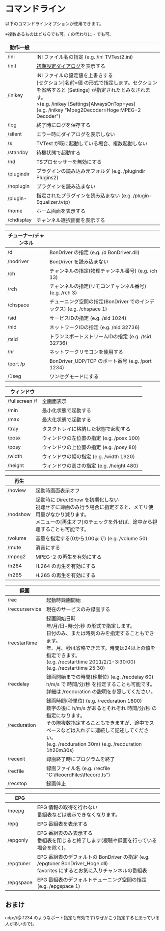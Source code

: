 # コマンドライン

以下のコマンドラインオプションが使用できます。

※複数あるものはどちらでも可。/ の代わりに - でも可。


|動作一般||
|---|---|
/ini| INI ファイル名の指定 (e.g. /ini TVTest2.ini)  
/init| [初期設定ダイアログ](initialsettings.md)を表示する  
/inikey| INI ファイルの設定値を上書きする<br>[セクション]名前=値 の形式で指定します。セクションを省略すると [Settings] が指定されたとみなされます。<br>>(e.g. /inikey [Settings]AlwaysOnTop=yes)<br>(e.g. /inikey "Mpeg2Decoder=Hoge MPEG-2 Decoder")  
/log| 終了時にログを保存する  
/silent| エラー時にダイアログを表示しない  
/s| TVTest が既に起動している場合、複数起動しない  
/standby| 待機状態で起動する  
/nd| TSプロセッサーを無効にする  
/plugindir| プラグインの読み込み元フォルダ (e.g. /plugindir Plugins2)  
/noplugin| プラグインを読み込まない  
/plugin-| 指定されたプラグインを読み込まない (e.g. /plugin- Equalizer.tvtp)  
/home| ホーム画面を表示する  
/chdisplay| チャンネル選択画面を表示する  

|チューナー/チャンネル||
|---|---| 
/d| BonDriver の指定 (e.g. /d BonDriver.dll)  
/nodriver| BonDriver を読み込まない  
/ch| チャンネルの指定(物理チャンネル番号) (e.g. /ch 13)  
/rch| チャンネルの指定(リモコンチャンネル番号) (e.g. /rch 3)  
/chspace| チューニング空間の指定(BonDriver でのインデックス) (e.g. /chspace 1)  
/sid| サービスIDの指定 (e.g. /sid 1024)  
/nid| ネットワークIDの指定 (e.g. /nid 32736)  
/tsid| トランスポートストリームIDの指定 (e.g. /tsid 32736)  
/nr| ネットワークリモコンを使用する  
/port /p| BonDriver_UDP/TCP のポート番号 (e.g. /port 1234)  
/1seg| ワンセグモードにする  

|ウィンドウ||
|---|---|   
/fullscreen /f| 全画面表示  
/min| 最小化状態で起動する  
/max| 最大化状態で起動する  
/tray| タスクトレイに格納した状態で起動する  
/posx| ウィンドウの左位置の指定 (e.g. /posx 100)  
/posy| ウィンドウの上位置の指定 (e.g. /posy 80)  
/width| ウィンドウの幅の指定 (e.g. /width 1920)  
/height| ウィンドウの高さの指定 (e.g. /height 480)  
  
|再生||
|---|---|  
/noview| 起動時画面表示オフ  
/nodshow| 起動時に DirectShow を初期化しない<br>視聴せずに録画のみ行う場合に指定すると、メモリ使用量がなかり減ります。<br>メニューの[再生オフ]のチェックを外せば、途中から視聴することも可能です。  
/volume| 音量を指定する(0から100まで) (e.g. /volume 50)  
/mute| 消音にする  
/mpeg2| MPEG-2 の再生を有効にする  
/h264| H.264 の再生を有効にする  
/h265| H.265 の再生を有効にする  

|録画||
|---|---|
/rec| 起動時録画開始  
/reccurservice| 現在のサービスのみ録画する  
/recstarttime| 録画開始日時<br>年/月/日-時:分:秒 の形式で指定します。<br>日付のみ、または時刻のみを指定することもできます。<br>年、月、秒は省略できます。時間は24以上の値を指定できます。<br>(e.g. /recstarttime 2011/2/1-3:30:00)<br>(e.g. /recstarttime 25:30)  
/recdelay| 録画開始までの時間(秒単位) (e.g. /recdelay 60)<br>h/m/s で 時間/分/秒 を指定することも可能です。詳細は /recduration の説明を参照してください。  
/recduration| 録画時間(秒単位) (e.g. /recduration 1800)<br>数字の後に h/m/s があるとそれぞれ 時間/分/秒 の指定になります。<br>その際複数指定することもできますが、途中でスペースなどは入れずに連続して記述してください。<br>(e.g. /recduration 30m) (e.g. /recduration 1h20m30s)  
/recexit| 録画終了時にプログラムを終了  
/recfile| 録画ファイル名 (e.g. /recfile "C:\ReocrdFiles\Record.ts")  
/recstop| 録画停止  
  
|EPG||
|---|---|
/noepg| EPG 情報の取得を行わない<br>番組表などは表示できなくなります。  
/epg| EPG 番組表を表示する  
/epgonly| EPG 番組表のみ表示する<br>番組表を閉じると終了します(視聴や録画を行っている場合を除く)。  
/epgtuner| EPG 番組表のデフォルトの BonDriver の指定 (e.g. /epgtuner BonDriver_Hoge.dll)<br>favorites にするとお気に入りチャンネルの番組表  
/epgspace| EPG 番組表のデフォルトチューニング空間の指定 (e.g. /epgspace 1)  
  
## おまけ

udp://@:1234 のようなポート指定も有効です(なぜかこう指定すると思っている人が多いので)。

